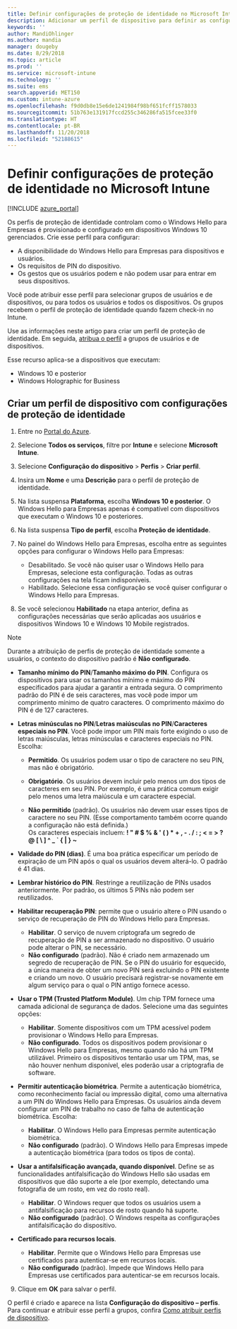 ```yaml
---
title: Definir configurações de proteção de identidade no Microsoft Intune – Azure | Microsoft Docs
description: Adicionar um perfil de dispositivo para definir as configurações do Windows Hello para Empresas em dispositivos Windows 10 no Microsoft Intune
keywords: ''
author: MandiOhlinger
ms.author: mandia
manager: dougeby
ms.date: 8/29/2018
ms.topic: article
ms.prod: ''
ms.service: microsoft-intune
ms.technology: ''
ms.suite: ems
search.appverid: MET150
ms.custom: intune-azure
ms.openlocfilehash: f9d0db8e15e6de1241984f98bf651fcff1578033
ms.sourcegitcommit: 51b763e131917fccd255c346286fa515fcee33f0
ms.translationtype: HT
ms.contentlocale: pt-BR
ms.lasthandoff: 11/20/2018
ms.locfileid: "52188615"
---
```

# <a name="configure-identity-protection-settings-in-microsoft-intune"></a>Definir configurações de proteção de identidade no Microsoft Intune

[!INCLUDE [azure_portal](./includes/azure_portal.md)]

Os perfis de proteção de identidade controlam como o Windows Hello para Empresas é provisionado e configurado em dispositivos Windows 10 gerenciados. Crie esse perfil para configurar:  
* A disponibilidade do Windows Hello para Empresas para dispositivos e usuários.
* Os requisitos de PIN do dispositivo.
* Os gestos que os usuários podem e não podem usar para entrar em seus dispositivos.  

 Você pode atribuir esse perfil para selecionar grupos de usuários e de dispositivos, ou para todos os usuários e todos os dispositivos. Os grupos recebem o perfil de proteção de identidade quando fazem check-in no Intune.    

Use as informações neste artigo para criar um perfil de proteção de identidade. Em seguida, [atribua o perfil](device-profile-assign.md) a grupos de usuários e de dispositivos.

Esse recurso aplica-se a dispositivos que executam:  
- Windows 10 e posterior
- Windows Holographic for Business  

## <a name="create-a-device-profile-with-identity-protection-settings"></a>Criar um perfil de dispositivo com configurações de proteção de identidade

1. Entre no [Portal do Azure](https://portal.azure.com).
2. Selecione **Todos os serviços**, filtre por **Intune** e selecione **Microsoft Intune**.
3. Selecione **Configuração do dispositivo** > **Perfis** > **Criar perfil**.
4. Insira um **Nome** e uma **Descrição** para o perfil de proteção de identidade.
5. Na lista suspensa **Plataforma**, escolha **Windows 10 e posterior**. O Windows Hello para Empresas apenas é compatível com dispositivos que executam o Windows 10 e posteriores.
6. Na lista suspensa **Tipo de perfil**, escolha **Proteção de identidade**.
7. No painel do Windows Hello para Empresas, escolha entre as seguintes opções para configurar o Windows Hello para Empresas:
    * Desabilitado. Se você não quiser usar o Windows Hello para Empresas, selecione esta configuração. Todas as outras configurações na tela ficam indisponíveis.
    * Habilitado. Selecione essa configuração se você quiser configurar o Windows Hello para Empresas.  

8. Se você selecionou **Habilitado** na etapa anterior, defina as configurações necessárias que serão aplicadas aos usuários e dispositivos Windows 10 e Windows 10 Mobile registrados.

> [!NOTE]
> Durante a atribuição de perfis de proteção de identidade somente a usuários, o contexto do dispositivo padrão é **Não configurado**.  

   - **Tamanho mínimo do PIN**/**Tamanho máximo do PIN**. Configura os dispositivos para usar os tamanhos mínimo e máximo do PIN especificados para ajudar a garantir a entrada segura. O comprimento padrão do PIN é de seis caracteres, mas você pode impor um comprimento mínimo de quatro caracteres. O comprimento máximo do PIN é de 127 caracteres.  

   - **Letras minúsculas no PIN**/**Letras maiúsculas no PIN**/**Caracteres especiais no PIN**. Você pode impor um PIN mais forte exigindo o uso de letras maiúsculas, letras minúsculas e caracteres especiais no PIN. Escolha:

     - **Permitido**. Os usuários podem usar o tipo de caractere no seu PIN, mas não é obrigatório.

     - **Obrigatório**. Os usuários devem incluir pelo menos um dos tipos de caracteres em seu PIN. Por exemplo, é uma prática comum exigir pelo menos uma letra maiúscula e um caractere especial.

     - **Não permitido** (padrão). Os usuários não devem usar esses tipos de caractere no seu PIN. (Esse comportamento também ocorre quando a configuração não está definida.)<br>Os caracteres especiais incluem: **! " # $ % &amp; ' ( ) &#42; + , - . / : ; &lt; = &gt; ? @ [ \ ] ^ _ &#96; { &#124; } ~**

   - **Validade do PIN (dias)**. É uma boa prática especificar um período de expiração de um PIN após o qual os usuários devem alterá-lo. O padrão é 41 dias.

   - **Lembrar histórico do PIN**. Restringe a reutilização de PINs usados anteriormente. Por padrão, os últimos 5 PINs não podem ser reutilizados.  
   - **Habilitar recuperação PIN**: permite que o usuário altere o PIN usando o serviço de recuperação de PIN do Windows Hello para Empresas. 
       - **Habilitar**. O serviço de nuvem criptografa um segredo de recuperação de PIN a ser armazenado no dispositivo. O usuário pode alterar o PIN, se necessário.  
       - **Não configurado** (padrão). Não é criado nem armazenado um segredo de recuperação de PIN. Se o PIN do usuário for esquecido, a única maneira de obter um novo PIN será excluindo o PIN existente e criando um novo. O usuário precisará registrar-se novamente em algum serviço para o qual o PIN antigo fornece acesso.  
   
   - **Usar o TPM (Trusted Platform Module)**. Um chip TPM fornece uma camada adicional de segurança de dados. Selecione uma das seguintes opções:  
     - **Habilitar**. Somente dispositivos com um TPM acessível podem provisionar o Windows Hello para Empresas.
     - **Não configurado**. Todos os dispositivos podem provisionar o Windows Hello para Empresas, mesmo quando não há um TPM utilizável. Primeiro os dispositivos tentarão usar um TPM, mas, se não houver nenhum disponível, eles poderão usar a criptografia de software.  

   - **Permitir autenticação biométrica**. Permite a autenticação biométrica, como reconhecimento facial ou impressão digital, como uma alternativa a um PIN do Windows Hello para Empresas. Os usuários ainda devem configurar um PIN de trabalho no caso de falha de autenticação biométrica. Escolha:

     - **Habilitar**. O Windows Hello para Empresas permite autenticação biométrica.
     - **Não configurado** (padrão). O Windows Hello para Empresas impede a autenticação biométrica (para todos os tipos de conta).

   - **Usar a antifalsificação avançada, quando disponível**. Define se as funcionalidades antifalsificação do Windows Hello são usadas em dispositivos que dão suporte a ele (por exemplo, detectando uma fotografia de um rosto, em vez do rosto real).
       - **Habilitar**. O Windows requer que todos os usuários usem a antifalsificação para recursos de rosto quando há suporte.  
       - **Não configurado** (padrão). O Windows respeita as configurações antifalsificação do dispositivo.

   - **Certificado para recursos locais**. 
       - **Habilitar**. Permite que o Windows Hello para Empresas use certificados para autenticar-se em recursos locais.
       - **Não configurado** (padrão). Impede que Windows Hello para Empresas use certificados para autenticar-se em recursos locais.  
9. Clique em **OK** para salvar o perfil.  

O perfil é criado e aparece na lista **Configuração do dispositivo – perfis**. Para continuar e atribuir esse perfil a grupos, confira [Como atribuir perfis de dispositivo](device-profile-assign.md).  

<!--  Removing image as part of design review; retaining source until we known the disposition.

## Example of device restriction settings

In this high-level example, you'll create a device restriction policy that blocks the use of the built-in camera app on Android devices.

![How to disable the camera on Android devices](./media/disable-android-camera.png)

-->
